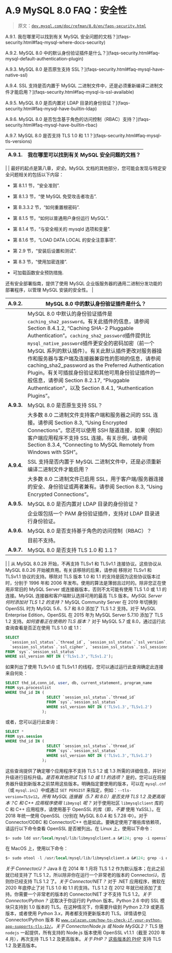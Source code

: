 # A.9 MySQL 8.0 FAQ：安全性

> 原文：[`dev.mysql.com/doc/refman/8.0/en/faqs-security.html`](https://dev.mysql.com/doc/refman/8.0/en/faqs-security.html)

A.9.1\. 我在哪里可以找到有关 MySQL 安全问题的文档？](faqs-security.html#faq-mysql-where-docs-security)

A.9.2\. MySQL 8.0 中的默认身份验证插件是什么？](faqs-security.html#faq-mysql-default-authentication-plugin)

A.9.3\. MySQL 8.0 是否原生支持 SSL？](faqs-security.html#faq-mysql-have-native-ssl)

A.9.4\. SSL 支持是否内置于 MySQL 二进制文件中，还是必须重新编译二进制文件才能启用？](faqs-security.html#faq-mysql-is-ssl-available)

A.9.5\. MySQL 8.0 是否内置对 LDAP 目录的身份验证？](faqs-security.html#faq-mysql-have-builtin-ldap)

A.9.6\. MySQL 8.0 是否包含基于角色的访问控制（RBAC）支持？](faqs-security.html#faq-mysql-have-builtin-rbac)

A.9.7\. MySQL 8.0 是否支持 TLS 1.0 和 1.1？](faqs-security.html#faq-mysql-tls-versions)

| **A.9.1.** | 我在哪里可以找到有关 MySQL 安全问题的文档？ |
| --- | --- |

|  | 最好的起点是第八章，*安全*。MySQL 文档的其他部分，您可能会发现与特定安全问题相关的包括以下内容：

+   第 8.1.1 节，“安全准则”.

+   第 8.1.3 节，“使 MySQL 免受攻击者攻击”.

+   第 B.3.3.2 节，“如何重置根密码”.

+   第 8.1.5 节，“如何以普通用户身份运行 MySQL”.

+   第 8.1.4 节，“与安全相关的 mysqld 选项和变量”.

+   第 8.1.6 节，“LOAD DATA LOCAL 的安全注意事项”.

+   第 2.9 节，“安装后设置和测试”.

+   第 8.3 节，“使用加密连接”.

+   可加载函数安全预防措施.

还有安全部署指南，提供了使用 MySQL 企业版服务器的通用二进制分发功能的部署程序，以管理 MySQL 安装的安全性。 |

| **A.9.2.** | MySQL 8.0 中的默认身份验证插件是什么？ |
| --- | --- |
|  | MySQL 8.0 中默认的身份验证插件是`caching_sha2_password`。有关此插件的信息，请参阅 Section 8.4.1.2, “Caching SHA-2 Pluggable Authentication”。`caching_sha2_password`插件提供比`mysql_native_password`插件更安全的密码加密（前一个 MySQL 系列的默认插件）。有关此默认插件更改对服务器操作和服务器与客户端及连接器兼容性的影响的信息，请参阅 caching_sha2_password as the Preferred Authentication Plugin。有关可插拔身份验证和其他可用身份验证插件的一般信息，请参阅 Section 8.2.17, “Pluggable Authentication”，以及 Section 8.4.1, “Authentication Plugins”。 |
| **A.9.3.** | MySQL 8.0 是否原生支持 SSL？ |
|  | 大多数 8.0 二进制文件支持客户端和服务器之间的 SSL 连接。请参阅 Section 8.3, “Using Encrypted Connections”。您还可以使用 SSH 隧道连接，如果（例如）客户端应用程序不支持 SSL 连接。有关示例，请参阅 Section 8.3.4, “Connecting to MySQL Remotely from Windows with SSH”。 |
| **A.9.4.** | SSL 支持是否内置于 MySQL 二进制文件中，还是必须重新编译二进制文件才能启用？ |
|  | 大多数 8.0 二进制文件已启用 SSL，用于客户端/服务器连接的安全、身份验证或两者兼有。请参阅 Section 8.3, “Using Encrypted Connections”。 |
| **A.9.5.** | MySQL 8.0 是否内置对 LDAP 目录的身份验证？ |
|  | 企业版包括一个 PAM 身份验证插件，支持对 LDAP 目录进行身份验证。 |
| **A.9.6.** | MySQL 8.0 是否支持基于角色的访问控制（RBAC）？ |
|  | 目前不支持。 |
| **A.9.7.** | MySQL 8.0 是否支持 TLS 1.0 和 1.1？ |

|  | 从 MySQL 8.0.28 开始，不再支持 TLSv1 和 TLSv1.1 连接协议。这些协议从 MySQL 8.0.26 开始被弃用。有关该移除的后果，请参阅 移除对 TLSv1 和 TLSv1.1 协议的支持。移除对 TLS 版本 1.0 和 1.1 的支持是因为这些协议版本过时，分别于 1996 年和 2006 年发布。使用的算法是薄弱且过时的。除非您正在使用非常旧的 MySQL Server 或连接器版本，否则不太可能有使用 TLS 1.0 或 1.1 的连接。MySQL 连接器和客户端默认选择可用的最高 TLS 版本。*MySQL Server 何时添加对 TLS 1.2 的支持？* MySQL Community Server 在 2019 年切换到 OpenSSL 时为 MySQL 5.6、5.7 和 8.0 添加了 TLS 1.2 支持。对于 MySQL Enterprise Edition，OpenSSL 在 2015 年为 MySQL Server 5.7.10 添加了 TLS 1.2 支持。*如何查看正在使用的 TLS 版本？* 对于 MySQL 5.7 或 8.0，通过运行此查询查看是否正在使用 TLS 1.0 或 1.1：

```sql
SELECT
  `session_ssl_status`.`thread_id`, `session_ssl_status`.`ssl_version`,
  `session_ssl_status`.`ssl_cipher`, `session_ssl_status`.`ssl_sessions_reused`
FROM `sys`.`session_ssl_status` 
WHERE ssl_version NOT IN ('TLSv1.3','TLSv1.2');
```

如果列出了使用 TLSv1.0 或 TLSv1.1 的线程，您可以通过运行此查询确定此连接来自何处：

```sql
SELECT thd_id,conn_id, user, db, current_statement, program_name 
FROM sys.processlist
WHERE thd_id IN (
                  SELECT `session_ssl_status`.`thread_id`
                  FROM `sys`.`session_ssl_status` 
                  WHERE ssl_version NOT IN ('TLSv1.3','TLSv1.2')
                );
```

或者，您可以运行此查询：

```sql
SELECT * 
FROM sys.session 
WHERE thd_id IN (
                  SELECT `session_ssl_status`.`thread_id`
                  FROM `sys`.`session_ssl_status` 
                  WHERE ssl_version NOT IN ('TLSv1.3','TLSv1.2')
                );
```

这些查询提供了确定哪个应用程序不支持 TLS 1.2 或 1.3 所需的详细信息，并针对升级进行目标升级。*是否有其他测试 TLS 1.0 或 1.1 的选项？* 是的，您可以在将服务器升级到新版本之前禁用这些版本。明确指定要使用的版本，可以在 `mysql.cnf`（或 `mysql.ini`）中或通过 `SET PERSIST` 来指定，例如：`--tls-version=TLSv12`。*所有 MySQL 连接器（5.7 和 8.0）是否支持 TLS 1.2 及更高版本？C 和 C++ 应用程序使用 `libmysql` 呢？* 对于使用社区 `libmysqlclient` 库的 C 和 C++ 应用程序，请使用基于 OpenSSL 的库（即，*不要* 使用 YaSSL）。在 2018 年统一使用 OpenSSL（分别在 MySQL 8.0.4 和 5.7.28 中）。对于 Connector/ODBC 和 Connector/C++ 也是如此。要确定使用了哪些库依赖项，请运行以下命令查看 OpenSSL 是否被列出。在 Linux 上，使用以下命令：

```sql
$> sudo ldd usr/local/mysql/lib/libmysqlclient.a &#124; grep -i openssl
```

在 MacOS 上，使用以下命令：

```sql
$> sudo otool -l /usr/local/mysql/lib/libmysqlclient.a &#124; grep -i openssl
```

*关于 Connector/J？* Java 8 在 2014 年 1 月将 TLS 1.2 作为默认版本；在此之前就已经支持了 TLS 1.2，所以除非你在运行一个非常老的版本的 Connector/J，否则你已经支持 TLS 1.2 了。*关于 Connector/NET？* 对于 .NET 应用程序，微软在 2020 年底停止了对 TLS 1.0 和 1.1 的支持。TLS 1.2 在 2012 年就已经添加了支持。你需要一个非常老的版本的 Connector/NET 才不支持 TLS 1.2。*关于 Connector/Python？* 这取决于你运行的 Python 版本。Python 2.6 中的 SSL 模块只支持到 1.0 版本的 TLS。在这种情况下，你需要升级到 Python 2.7.9 或更高版本，或者使用 Python 3.x，两者都支持更新版本的 TLS。详情请参见 Connector/Python 版本 和 [`www.calazan.com/how-to-check-if-your-python-app-supports-tls-12/`](https://www.calazan.com/how-to-check-if-your-python-app-supports-tls-12/)。*关于 Connector/Node.js 或 Node MySQL2？* TLS 随 `nodejs` 一起提供，所有支持的 Node.js 版本使用 OpenSSL v1.1.1（截至 2020 年 4 月），再次支持 TLS 1.2 及更高版本。*关于 PHP？* [这些版本的 PHP](https://www.php.net/supported-versions.php) 支持 TLS 1.2 及更高版本。
